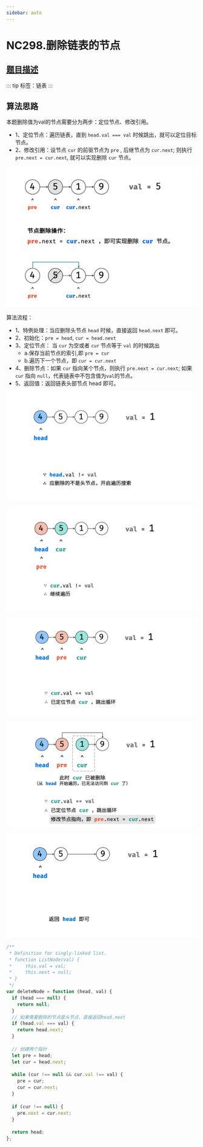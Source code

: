 ```yaml
---
sidebar: auto
---
```


# NC298.删除链表的节点

## [题目描述](https://www.nowcoder.com/practice/f9f78ca89ad643c99701a7142bd59f5d?tpId=196&rp=1&ru=%2Fexam%2Foj&qru=%2Fexam%2Foj&sourceUrl=%2Fexam%2Foj&difficulty=&judgeStatus=&tags=&title=%E5%88%A0%E9%99%A4%E9%93%BE%E8%A1%A8&gioEnter=menu)

::: tip
标签：链表
:::

## 算法思路
本题删除值为val的节点需要分为两步：定位节点、修改引用。
- 1、定位节点：遍历链表，直到 `head.val === val` 时候跳出，就可以定位目标节点。
- 2、修改引用：设节点 `cur` 的前驱节点为 `pre` , 后继节点为 `cur.next`; 则执行 `pre.next = cur.next`, 就可以实现删除 `cur` 节点。

![原理演示](../../images/niuke/298/01.png)

算法流程：
- 1、特例处理：当应删除头节点 `head` 时候，直接返回 `head.next` 即可。
- 2、初始化：`pre = head`, `cur = head.next`
- 3、定位节点： 当 `cur` 为空或者 `cur` 节点等于 `val` 的时候跳出
  - a.保存当前节点的索引,即 `pre = cur`
  - b.遍历下一个节点，即 `cur = cur.next`
- 4、删除节点：如果 `cur` 指向某个节点，则执行 `pre.next = cur.next`; 如果 `cur` 指向 `null`，代表链表中不包含值为`val`的节点。
- 5、返回值：返回链表头部节点 head 即可。

![原理演示](../../images/niuke/298/02.png)

![原理演示](../../images/niuke/298/03.png)

![原理演示](../../images/niuke/298/04.png)

![原理演示](../../images/niuke/298/05.png)

![原理演示](../../images/niuke/298/06.png)


```js
/**
 * Definition for singly-linked list.
 * function ListNode(val) {
 *     this.val = val;
 *     this.next = null;
 * }
 */
var deleteNode = function (head, val) {
  if (head === null) {
    return null;
  }
  // 如果需要删除的节点是头节点，直接返回head.next
  if (head.val === val) {
    return head.next;
  }
  
  // 创建两个指针
  let pre = head;
  let cur = head.next;
  
  while (cur !== null && cur.val !== val) {
    pre = cur;
    cur = cur.next;
  }

  if (cur !== null) {
    pre.next = cur.next;
  }
  
  return head;
};
```



